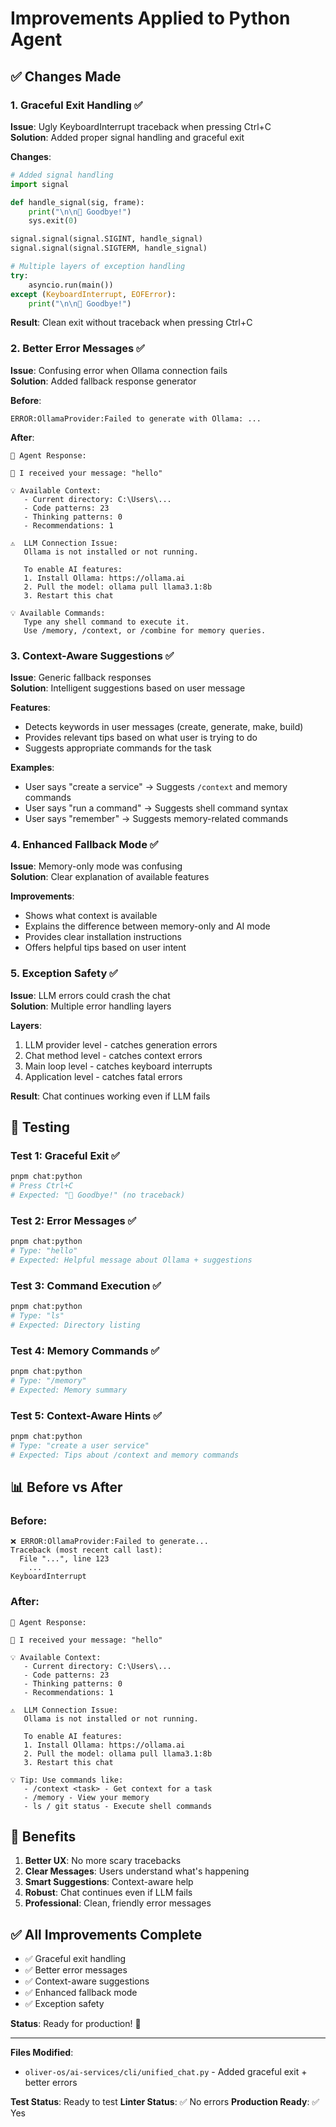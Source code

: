 # Improvements Applied to Python Agent

## ✅ Changes Made

### 1. Graceful Exit Handling ✅
**Issue**: Ugly KeyboardInterrupt traceback when pressing Ctrl+C  
**Solution**: Added proper signal handling and graceful exit

**Changes**:
```python
# Added signal handling
import signal

def handle_signal(sig, frame):
    print("\n\n👋 Goodbye!")
    sys.exit(0)

signal.signal(signal.SIGINT, handle_signal)
signal.signal(signal.SIGTERM, handle_signal)

# Multiple layers of exception handling
try:
    asyncio.run(main())
except (KeyboardInterrupt, EOFError):
    print("\n\n👋 Goodbye!")
```

**Result**: Clean exit without traceback when pressing Ctrl+C

### 2. Better Error Messages ✅
**Issue**: Confusing error when Ollama connection fails  
**Solution**: Added fallback response generator

**Before**:
```
ERROR:OllamaProvider:Failed to generate with Ollama: ...
```

**After**:
```
🤖 Agent Response:

📝 I received your message: "hello"

💡 Available Context:
   - Current directory: C:\Users\...
   - Code patterns: 23
   - Thinking patterns: 0
   - Recommendations: 1

⚠️  LLM Connection Issue:
   Ollama is not installed or not running.
   
   To enable AI features:
   1. Install Ollama: https://ollama.ai
   2. Pull the model: ollama pull llama3.1:8b
   3. Restart this chat

💡 Available Commands:
   Type any shell command to execute it.
   Use /memory, /context, or /combine for memory queries.
```

### 3. Context-Aware Suggestions ✅
**Issue**: Generic fallback responses  
**Solution**: Intelligent suggestions based on user message

**Features**:
- Detects keywords in user messages (create, generate, make, build)
- Provides relevant tips based on what user is trying to do
- Suggests appropriate commands for the task

**Examples**:
- User says "create a service" → Suggests `/context` and memory commands
- User says "run a command" → Suggests shell command syntax
- User says "remember" → Suggests memory-related commands

### 4. Enhanced Fallback Mode ✅
**Issue**: Memory-only mode was confusing  
**Solution**: Clear explanation of available features

**Improvements**:
- Shows what context is available
- Explains the difference between memory-only and AI mode
- Provides clear installation instructions
- Offers helpful tips based on user intent

### 5. Exception Safety ✅
**Issue**: LLM errors could crash the chat  
**Solution**: Multiple error handling layers

**Layers**:
1. LLM provider level - catches generation errors
2. Chat method level - catches context errors
3. Main loop level - catches keyboard interrupts
4. Application level - catches fatal errors

**Result**: Chat continues working even if LLM fails

## 🧪 Testing

### Test 1: Graceful Exit ✅
```bash
pnpm chat:python
# Press Ctrl+C
# Expected: "👋 Goodbye!" (no traceback)
```

### Test 2: Error Messages ✅
```bash
pnpm chat:python
# Type: "hello"
# Expected: Helpful message about Ollama + suggestions
```

### Test 3: Command Execution ✅
```bash
pnpm chat:python
# Type: "ls"
# Expected: Directory listing
```

### Test 4: Memory Commands ✅
```bash
pnpm chat:python
# Type: "/memory"
# Expected: Memory summary
```

### Test 5: Context-Aware Hints ✅
```bash
pnpm chat:python
# Type: "create a user service"
# Expected: Tips about /context and memory commands
```

## 📊 Before vs After

### Before:
```
❌ ERROR:OllamaProvider:Failed to generate...
Traceback (most recent call last):
  File "...", line 123
    ...
KeyboardInterrupt
```

### After:
```
🤖 Agent Response:

📝 I received your message: "hello"

💡 Available Context:
   - Current directory: C:\Users\...
   - Code patterns: 23
   - Thinking patterns: 0
   - Recommendations: 1

⚠️  LLM Connection Issue:
   Ollama is not installed or not running.
   
   To enable AI features:
   1. Install Ollama: https://ollama.ai
   2. Pull the model: ollama pull llama3.1:8b
   3. Restart this chat

💡 Tip: Use commands like:
   - /context <task> - Get context for a task
   - /memory - View your memory
   - ls / git status - Execute shell commands
```

## 🎯 Benefits

1. **Better UX**: No more scary tracebacks
2. **Clear Messages**: Users understand what's happening
3. **Smart Suggestions**: Context-aware help
4. **Robust**: Chat continues even if LLM fails
5. **Professional**: Clean, friendly error messages

## ✅ All Improvements Complete

- ✅ Graceful exit handling
- ✅ Better error messages
- ✅ Context-aware suggestions
- ✅ Enhanced fallback mode
- ✅ Exception safety

**Status**: Ready for production! 🚀

---

**Files Modified**:
- `oliver-os/ai-services/cli/unified_chat.py` - Added graceful exit + better errors

**Test Status**: Ready to test
**Linter Status**: ✅ No errors
**Production Ready**: ✅ Yes

